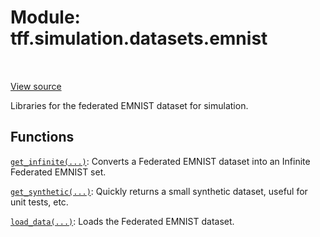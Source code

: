 <div itemscope itemtype="http://developers.google.com/ReferenceObject">
<meta itemprop="name" content="tff.simulation.datasets.emnist" />
<meta itemprop="path" content="Stable" />
</div>

# Module: tff.simulation.datasets.emnist

<table class="tfo-notebook-buttons tfo-api" align="left">
</table>

<a target="_blank" href="http://github.com/tensorflow/federated/tree/master/tensorflow_federated/python/simulation/datasets/emnist.py">View
source</a>

Libraries for the federated EMNIST dataset for simulation.

<!-- Placeholder for "Used in" -->

## Functions

[`get_infinite(...)`](../../../tff/simulation/datasets/emnist/get_infinite.md):
Converts a Federated EMNIST dataset into an Infinite Federated EMNIST set.

[`get_synthetic(...)`](../../../tff/simulation/datasets/emnist/get_synthetic.md):
Quickly returns a small synthetic dataset, useful for unit tests, etc.

[`load_data(...)`](../../../tff/simulation/datasets/emnist/load_data.md): Loads
the Federated EMNIST dataset.
